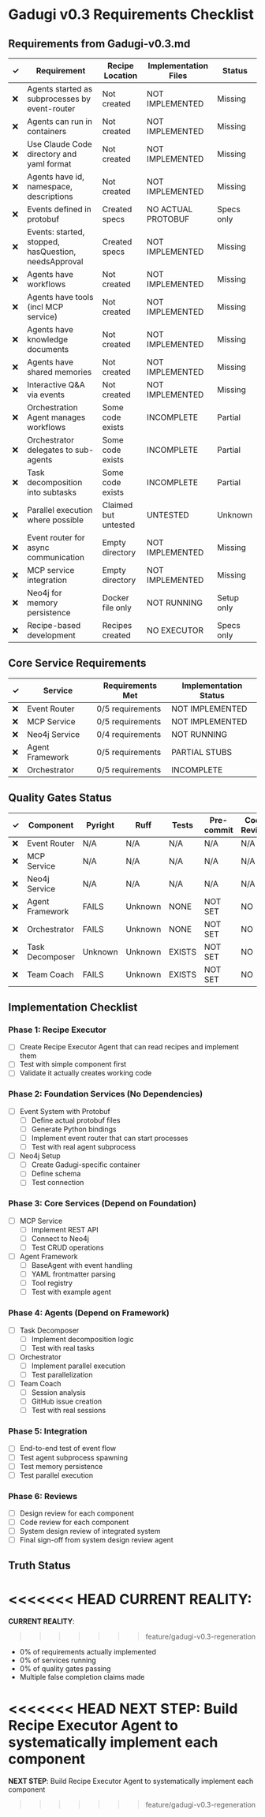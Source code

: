 # Gadugi v0.3 Requirements Checklist

## Requirements from Gadugi-v0.3.md

| ✓ | Requirement | Recipe Location | Implementation Files | Status |
|---|------------|-----------------|---------------------|---------|
| ❌ | Agents started as subprocesses by event-router | Not created | NOT IMPLEMENTED | Missing |
| ❌ | Agents can run in containers | Not created | NOT IMPLEMENTED | Missing |
| ❌ | Use Claude Code directory and yaml format | Not created | NOT IMPLEMENTED | Missing |
| ❌ | Agents have id, namespace, descriptions | Not created | NOT IMPLEMENTED | Missing |
| ❌ | Events defined in protobuf | Created specs | NO ACTUAL PROTOBUF | Specs only |
| ❌ | Events: started, stopped, hasQuestion, needsApproval | Created specs | NOT IMPLEMENTED | Missing |
| ❌ | Agents have workflows | Not created | NOT IMPLEMENTED | Missing |
| ❌ | Agents have tools (incl MCP service) | Not created | NOT IMPLEMENTED | Missing |
| ❌ | Agents have knowledge documents | Not created | NOT IMPLEMENTED | Missing |
| ❌ | Agents have shared memories | Not created | NOT IMPLEMENTED | Missing |
| ❌ | Interactive Q&A via events | Not created | NOT IMPLEMENTED | Missing |
| ❌ | Orchestration Agent manages workflows | Some code exists | INCOMPLETE | Partial |
| ❌ | Orchestrator delegates to sub-agents | Some code exists | INCOMPLETE | Partial |
| ❌ | Task decomposition into subtasks | Some code exists | INCOMPLETE | Partial |
| ❌ | Parallel execution where possible | Claimed but untested | UNTESTED | Unknown |
| ❌ | Event router for async communication | Empty directory | NOT IMPLEMENTED | Missing |
| ❌ | MCP service integration | Empty directory | NOT IMPLEMENTED | Missing |
| ❌ | Neo4j for memory persistence | Docker file only | NOT RUNNING | Setup only |
| ❌ | Recipe-based development | Recipes created | NO EXECUTOR | Specs only |

## Core Service Requirements

| ✓ | Service | Requirements Met | Implementation Status |
|---|---------|-----------------|----------------------|
| ❌ | Event Router | 0/5 requirements | NOT IMPLEMENTED |
| ❌ | MCP Service | 0/5 requirements | NOT IMPLEMENTED |
| ❌ | Neo4j Service | 0/4 requirements | NOT RUNNING |
| ❌ | Agent Framework | 0/5 requirements | PARTIAL STUBS |
| ❌ | Orchestrator | 0/5 requirements | INCOMPLETE |

## Quality Gates Status

| ✓ | Component | Pyright | Ruff | Tests | Pre-commit | Code Review | System Review |
|---|-----------|---------|------|-------|------------|-------------|---------------|
| ❌ | Event Router | N/A | N/A | N/A | N/A | N/A | N/A |
| ❌ | MCP Service | N/A | N/A | N/A | N/A | N/A | N/A |
| ❌ | Neo4j Service | N/A | N/A | N/A | N/A | N/A | N/A |
| ❌ | Agent Framework | FAILS | Unknown | NONE | NOT SET | NO | NO |
| ❌ | Orchestrator | FAILS | Unknown | NONE | NOT SET | NO | NO |
| ❌ | Task Decomposer | Unknown | Unknown | EXISTS | NOT SET | NO | NO |
| ❌ | Team Coach | FAILS | Unknown | EXISTS | NOT SET | NO | NO |

## Implementation Checklist

### Phase 1: Recipe Executor
- [ ] Create Recipe Executor Agent that can read recipes and implement them
- [ ] Test with simple component first
- [ ] Validate it actually creates working code

### Phase 2: Foundation Services (No Dependencies)
- [ ] Event System with Protobuf
  - [ ] Define actual protobuf files
  - [ ] Generate Python bindings
  - [ ] Implement event router that can start processes
  - [ ] Test with real agent subprocess
- [ ] Neo4j Setup
  - [ ] Create Gadugi-specific container
  - [ ] Define schema
  - [ ] Test connection

### Phase 3: Core Services (Depend on Foundation)
- [ ] MCP Service
  - [ ] Implement REST API
  - [ ] Connect to Neo4j
  - [ ] Test CRUD operations
- [ ] Agent Framework
  - [ ] BaseAgent with event handling
  - [ ] YAML frontmatter parsing
  - [ ] Tool registry
  - [ ] Test with example agent

### Phase 4: Agents (Depend on Framework)
- [ ] Task Decomposer
  - [ ] Implement decomposition logic
  - [ ] Test with real tasks
- [ ] Orchestrator
  - [ ] Implement parallel execution
  - [ ] Test parallelization
- [ ] Team Coach
  - [ ] Session analysis
  - [ ] GitHub issue creation
  - [ ] Test with real sessions

### Phase 5: Integration
- [ ] End-to-end test of event flow
- [ ] Test agent subprocess spawning
- [ ] Test memory persistence
- [ ] Test parallel execution

### Phase 6: Reviews
- [ ] Design review for each component
- [ ] Code review for each component
- [ ] System design review of integrated system
- [ ] Final sign-off from system design review agent

## Truth Status

<<<<<<< HEAD
**CURRENT REALITY**:
=======
**CURRENT REALITY**:
>>>>>>> feature/gadugi-v0.3-regeneration
- 0% of requirements actually implemented
- 0% of services running
- 0% of quality gates passing
- Multiple false completion claims made

<<<<<<< HEAD
**NEXT STEP**: Build Recipe Executor Agent to systematically implement each component
=======
**NEXT STEP**: Build Recipe Executor Agent to systematically implement each component
>>>>>>> feature/gadugi-v0.3-regeneration
